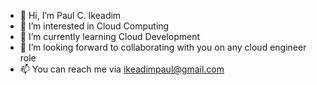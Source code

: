 - 👋 Hi, I’m Paul C. Ikeadim 
- 👀 I’m interested in Cloud Computing
- 🌱 I’m currently learning Cloud Development  
- 💞️ I’m looking forward to collaborating with you on any cloud engineer role  
- 📫 You can reach me via ikeadimpaul@gmail.com

<!---
paulmercy/paulmercy is a ✨ special ✨ repository because its `README.md` (this file) appears on your GitHub profile.
You can click the Preview link to take a look at your changes.
--->
